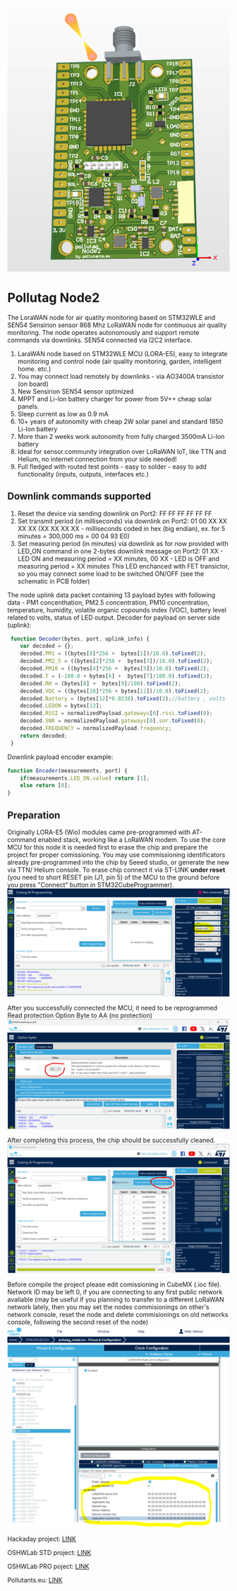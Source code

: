 ![the Node2](https://github.com/WeSpeakEnglish/pollutag_node2/blob/main/node2.png)
# Pollutag Node2
The LoraWAN node for air quatity monitoring based on STM32WLE and SEN54 Sensirion sensor
868 Mhz LoRaWAN node for continuous air quality monitoring. The node operates autonomously and support remote commands via downlinks.
SEN54 connected via I2C2 interface.
1. LaraWAN node based on STM32WLE MCU (LORA-E5), easy to integrate monitoring and control node (air quality monitoring, garden, intelligent home. etc.)
2. You may connect load remotely by downlinks - via AO3400A transistor (on board)
3. New Sensirion SEN54 sensor optimized
4. MPPT and Li-Ion battery charger for power from 5V++ cheap solar panels.
5. Sleep current as low as 0.9 mA
6. 10+ years of autonomity with cheap 2W solar panel and standard 1850 Li-Ion battery
7. More than 2 weeks work autonomity from fully charged 3500mA  Li-Ion battery
8. Ideal for sensor.community integration over LoRaWAN IoT, like TTN and Helium, no internet connection from your side needed!
9. Full fledged with routed test points - easy to solder - easy to add functionality (inputs, outputs, interfaces etc.)

## Downlink commands supported
1. Reset the device via sending downlink on Port2: FF FF FF FF FF FF
2. Set transmit period (in milliseconds) via downlink on Port2: 01 00 XX XX XX XX (XX XX XX XX - milliseconds coded in hex (big endian), ex. for 5 minutes = 300,000 ms = 00 04 93 E0)
3. Set measuring period (in minutes) via downlink as for now provided with LED_ON command in one 2-bytes downlink message on Port2: 01 XX - LED ON and  measuring period = XX minutes, 00 XX - LED is OFF and  measuring period = XX minutes
   This LED enchanced with FET transictor, so you may connect some load to be switched ON/OFF (see the schematic in PCB folder)  
         
The node uplink data packet containing 13 payload bytes with following data - PM1 concenthation, PM2.5 concentration, PM10 concentration, temperature,
humidity, volatile organic copounds index (VOC), battery level related to volts, status of LED output. 
Decoder for payload on server side (uplink):
```js
 function Decoder(bytes, port, uplink_info) {
    var decoded = {};
    decoded.PM1 = ((bytes[0]*256 +  bytes[1])/10.0).toFixed(2);
    decoded.PM2_5 = ((bytes[2]*256 +  bytes[3])/10.0).toFixed(2);
    decoded.PM10 = ((bytes[4]*256 +  bytes[5])/10.0).toFixed(2);
    decoded.T = (-100.0 + bytes[6] +  bytes[7]/100.0).toFixed(2);
    decoded.RH = (bytes[8] +  bytes[9]/100).toFixed(2);
    decoded.VOC = ((bytes[10]*256 + bytes[11])/10.0).toFixed(2);
    decoded.Battery = (bytes[12]*0.0238).toFixed(2);//battery , volts
    decoded.LEDON = bytes[13];
    decoded.RSSI = normalizedPayload.gateways[0].rssi.toFixed(0);
    decoded.SNR = normalizedPayload.gateways[0].snr.toFixed(0);
    decoded.FREQUENCY = normalizedPayload.frequency;
    return decoded;
 }
```
Downlink payload encoder example:
```js
function Encoder(measurements, port) {
    if(measurements.LED_ON.value) return [1];
    else return [0];
}
```
## Preparation
Originally LORA-E5 (Wio)  modules came pre-programmed with AT-command enabled stack, working like a LoRaWAN modem.
To use the core MCU for this node it is needed first to erase the chip and prepare the project for proper comissioning. You may use commissioning identificators already pre-programmed into the chip by Seeed studio, or generate the new via TTN/ Helium console.
To erase chip connect it via ST-LINK **under reset** (you need to short RESET pin (J1, pin 5) of the MCU to the ground before you press "Connect" button in STM32CubeProgrammer).
![to compile please edit comissioning first](https://github.com/WeSpeakEnglish/images/blob/main/connect_under_reset_pollutagNode.png)

After you successfully connected the MCU, it need to be reprogrammed Read protection Option Byte to AA (no protection)
![to compile please edit comissioning first](https://github.com/WeSpeakEnglish/images/blob/main/rdp_byte_pollutagNode.png)

After completing this process, the chip should be successfully cleaned.
![to compile please edit comissioning first](https://github.com/WeSpeakEnglish/images/blob/main/full_chip_erase_pollutagNode.png)

Before compile the project please edit comissioning in CubeMX (.ioc file). Network ID may be left 0, if you are connecting to any first public network avaliable (may be useful if you planning to transfer to a different LoRaWAN network lately, then you may set the nodes commisionings on other's network console, reset the node and delete commisionings on old networks console, following the second reset of the node)
![to compile please edit comissioning first](https://github.com/WeSpeakEnglish/pollutag_node2/blob/main/commissioning.png)

Hackaday project: [LINK](https://hackaday.io/project/198348-pollutagnode2-air-quality-monitor-lorawan)

OSHWLab STD project: [LINK](https://oshwlab.com/pinelab/pollutagnode2-lorawan-node-air-quality-monitor)

OSHWLab PRO poject: [LINK](https://oshwlab.com/pinelab/pollutag2)

Pollutants.eu: [LINK](https://pollutants.eu/index.php/component/search/?searchword=pollutag&searchphrase=all&Itemid=121)

